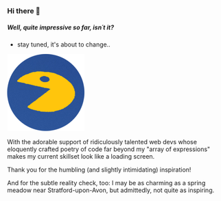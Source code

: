 ### Hi there 👋

##### Well, quite impressive so far, isn´t it?

- stay tuned, it's about to change..

![2701](./assets/apple-touch-icon.png)

With the adorable support of ridiculously talented web devs whose eloquently crafted poetry of code far beyond my "array of expressions" makes my current skillset look like a loading screen.

Thank you for the humbling (and slightly intimidating) inspiration!

And for the subtle reality check, too: I may be as charming as a spring meadow near Stratford-upon-Avon, but admittedly, not quite as inspiring.

<!--
**2701kai/2701kai** is a ✨ _special_ ✨ repository because its `README.md` (this file) appears on your GitHub profile.

Here are some ideas to get you started:

- 🔭 I’m currently working on ...
- 🌱 I’m currently learning ...
- 👯 I’m looking to collaborate on ...
- 🤔 I’m looking for help with ...
- 💬 Ask me about ...
- 📫 How to reach me: ...
- 😄 Pronouns: ...
- ⚡ Fun fact: ...
-->
